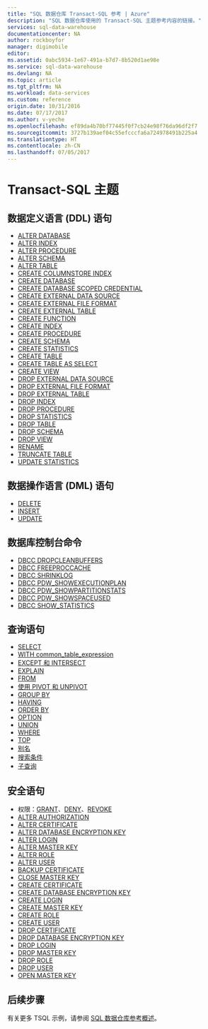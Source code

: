 ```yaml
---
title: "SQL 数据仓库 Transact-SQL 参考 | Azure"
description: "SQL 数据仓库使用的 Transact-SQL 主题参考内容的链接。"
services: sql-data-warehouse
documentationcenter: NA
author: rockboyfor
manager: digimobile
editor: 
ms.assetid: 0abc5934-1e67-491a-b7d7-8b520d1ae98e
ms.service: sql-data-warehouse
ms.devlang: NA
ms.topic: article
ms.tgt_pltfrm: NA
ms.workload: data-services
ms.custom: reference
origin.date: 10/31/2016
ms.date: 07/17/2017
ms.author: v-yeche
ms.openlocfilehash: ef89da4b70bf77445f0f7cb24e98f76da96df2f7
ms.sourcegitcommit: 3727b139aef04c55efcccfa6a724978491b225a4
ms.translationtype: HT
ms.contentlocale: zh-CN
ms.lasthandoff: 07/05/2017
---
```

# Transact-SQL 主题
<a id="transact-sql-topics" class="xliff"></a>
## 数据定义语言 (DDL) 语句
<a id="data-definition-language-ddl-statements" class="xliff"></a>
* [ALTER DATABASE](https://msdn.microsoft.com/zh-cn/library/mt204042.aspx)
* [ALTER INDEX](https://msdn.microsoft.com/zh-cn/library/ms188388.aspx)
* [ALTER PROCEDURE](https://msdn.microsoft.com/zh-cn/library/ms189762.aspx)
* [ALTER SCHEMA](https://msdn.microsoft.com/zh-cn/library/ms173423.aspx)
* [ALTER TABLE](https://msdn.microsoft.com/zh-cn/library/ms190273.aspx)
* [CREATE COLUMNSTORE INDEX](https://msdn.microsoft.com/zh-cn/library/gg492153.aspx)
* [CREATE DATABASE](https://msdn.microsoft.com/zh-cn/library/mt204021.aspx)
* [CREATE DATABASE SCOPED CREDENTIAL](https://msdn.microsoft.com/zh-cn/library/mt270260.aspx)
* [CREATE EXTERNAL DATA SOURCE](https://msdn.microsoft.com/zh-cn/library/dn935022.aspx)
* [CREATE EXTERNAL FILE FORMAT](https://msdn.microsoft.com/zh-cn/library/dn935026.aspx)
* [CREATE EXTERNAL TABLE](https://msdn.microsoft.com/zh-cn/library/dn935021.aspx)
* [CREATE FUNCTION](https://msdn.microsoft.com/zh-cn/library/mt203952.aspx)
* [CREATE INDEX](https://msdn.microsoft.com/zh-cn/library/ms188783.aspx)
* [CREATE PROCEDURE](https://msdn.microsoft.com/zh-cn/library/ms187926.aspx)
* [CREATE SCHEMA](https://msdn.microsoft.com/zh-cn/library/ms189462.aspx)
* [CREATE STATISTICS](https://msdn.microsoft.com/zh-cn/library/ms188038.aspx)
* [CREATE TABLE](https://msdn.microsoft.com/zh-cn/library/mt203953.aspx)
* [CREATE TABLE AS SELECT](https://msdn.microsoft.com/zh-cn/library/mt204041.aspx)
* [CREATE VIEW](https://msdn.microsoft.com/zh-cn/library/ms187956.aspx)
* [DROP EXTERNAL DATA SOURCE](https://msdn.microsoft.com/zh-cn/library/mt146367.aspx)
* [DROP EXTERNAL FILE FORMAT](https://msdn.microsoft.com/zh-cn/library/mt146379.aspx)
* [DROP EXTERNAL TABLE](https://msdn.microsoft.com/zh-cn/library/mt130698.aspx)
* [DROP INDEX](https://msdn.microsoft.com/zh-cn/library/ms176118.aspx)
* [DROP PROCEDURE](https://msdn.microsoft.com/zh-cn/library/ms174969.aspx)
* [DROP STATISTICS](https://msdn.microsoft.com/zh-cn/library/ms175075.aspx)
* [DROP TABLE](https://msdn.microsoft.com/zh-cn/library/ms173790.aspx)
* [DROP SCHEMA](https://msdn.microsoft.com/zh-cn/library/ms186751.aspx)
* [DROP VIEW](https://msdn.microsoft.com/zh-cn/library/ms173492.aspx)
* [RENAME](https://msdn.microsoft.com/zh-cn/library/mt631611.aspx)
* [TRUNCATE TABLE](https://msdn.microsoft.com/zh-cn/library/ms177570.aspx)
* [UPDATE STATISTICS](https://msdn.microsoft.com/zh-cn/library/ms187348.aspx)

## 数据操作语言 (DML) 语句
<a id="data-manipulation-language-dml-statements" class="xliff"></a>
* [DELETE](https://msdn.microsoft.com/zh-cn/library/ms189835.aspx)
* [INSERT](https://msdn.microsoft.com/zh-cn/library/ms174335.aspx)
* [UPDATE](https://msdn.microsoft.com/zh-cn/library/ms177523.aspx)

## 数据库控制台命令
<a id="database-console-commands" class="xliff"></a>
* [DBCC DROPCLEANBUFFERS](https://msdn.microsoft.com/zh-cn/library/ms187762.aspx)
* [DBCC FREEPROCCACHE](https://msdn.microsoft.com/zh-cn/library/mt204018.aspx)
* [DBCC SHRINKLOG](https://msdn.microsoft.com/zh-cn/library/mt204020.aspx)
* [DBCC PDW_SHOWEXECUTIONPLAN](https://msdn.microsoft.com/zh-cn/library/mt204017.aspx)
* [DBCC PDW_SHOWPARTITIONSTATS](https://msdn.microsoft.com/zh-cn/library/mt204013.aspx)
* [DBCC PDW_SHOWSPACEUSED](https://msdn.microsoft.com/zh-cn/library/mt204028.aspx)
* [DBCC SHOW_STATISTICS](https://msdn.microsoft.com/zh-cn/library/mt204043.aspx)

## 查询语句
<a id="query-statements" class="xliff"></a>
* [SELECT](https://msdn.microsoft.com/zh-cn/library/ms189499.aspx)
* [WITH common_table_expression](https://msdn.microsoft.com/zh-cn/library/ms175972.aspx)
* [EXCEPT 和 INTERSECT](https://msdn.microsoft.com/zh-cn/library/ms188055.aspx)
* [EXPLAIN](https://msdn.microsoft.com/zh-cn/library/mt631615.aspx)
* [FROM](https://msdn.microsoft.com/zh-cn/library/ms177634.aspx)
* [使用 PIVOT 和 UNPIVOT](https://msdn.microsoft.com/zh-cn/library/ms177410.aspx)
* [GROUP BY](https://msdn.microsoft.com/zh-cn/library/ms177673.aspx)
* [HAVING](https://msdn.microsoft.com/zh-cn/library/ms180199.aspx)
* [ORDER BY](https://msdn.microsoft.com/zh-cn/library/ms188385.aspx)
* [OPTION](https://msdn.microsoft.com/zh-cn/library/ms190322.aspx)
* [UNION](https://msdn.microsoft.com/zh-cn/library/ms180026.aspx)
* [WHERE](https://msdn.microsoft.com/zh-cn/library/ms188047.aspx)
* [TOP](https://msdn.microsoft.com/zh-cn/library/ms189463.aspx)
* [别名](https://msdn.microsoft.com/zh-cn/library/mt631614.aspx)
* [搜索条件](https://msdn.microsoft.com/zh-cn/library/ms173545.aspx)
* [子查询](https://msdn.microsoft.com/zh-cn/library/mt631613.aspx)

## 安全语句
<a id="security-statements" class="xliff"></a>
* 权限：[GRANT](https://msdn.microsoft.com/zh-cn/library/ms187965.aspx)、[DENY](https://msdn.microsoft.com/zh-cn/library/ms188338.aspx)、[REVOKE](https://msdn.microsoft.com/zh-cn/library/ms187728.aspx)
* [ALTER AUTHORIZATION](https://msdn.microsoft.com/zh-cn/library/ms187359.aspx)
* [ALTER CERTIFICATE](https://msdn.microsoft.com/zh-cn/library/ms189511.aspx)
* [ALTER DATABASE ENCRYPTION KEY](https://msdn.microsoft.com/zh-cn/library/bb630389.aspx)
* [ALTER LOGIN](https://msdn.microsoft.com/zh-cn/library/ms189828.aspx)
* [ALTER MASTER KEY](https://msdn.microsoft.com/zh-cn/library/ms186937.aspx)
* [ALTER ROLE](https://msdn.microsoft.com/zh-cn/library/ms189775.aspx)
* [ALTER USER](https://msdn.microsoft.com/zh-cn/library/ms176060.aspx)
* [BACKUP CERTIFICATE](https://msdn.microsoft.com/zh-cn/library/ms178578.aspx)
* [CLOSE MASTER KEY](https://msdn.microsoft.com/zh-cn/library/ms188387.aspx)
* [CREATE CERTIFICATE](https://msdn.microsoft.com/zh-cn/library/ms187798.aspx)
* [CREATE DATABASE ENCRYPTION KEY](https://msdn.microsoft.com/zh-cn/library/bb677241.aspx)
* [CREATE LOGIN](https://msdn.microsoft.com/zh-cn/library/ms189751.aspx)
* [CREATE MASTER KEY](https://msdn.microsoft.com/zh-cn/library/ms174382.aspx)
* [CREATE ROLE](https://msdn.microsoft.com/zh-cn/library/ms187936.aspx)
* [CREATE USER](https://msdn.microsoft.com/zh-cn/library/ms173463.aspx)
* [DROP CERTIFICATE](https://msdn.microsoft.com/zh-cn/library/ms179906.aspx)
* [DROP DATABASE ENCRYPTION KEY](https://msdn.microsoft.com/zh-cn/library/bb630256.aspx)
* [DROP LOGIN](https://msdn.microsoft.com/zh-cn/library/ms188012.aspx)
* [DROP MASTER KEY](https://msdn.microsoft.com/zh-cn/library/ms180071.aspx)
* [DROP ROLE](https://msdn.microsoft.com/zh-cn/library/ms174988.aspx)
* [DROP USER](https://msdn.microsoft.com/zh-cn/library/ms189438.aspx)
* [OPEN MASTER KEY](https://msdn.microsoft.com/zh-cn/library/ms174433.aspx)

## 后续步骤
<a id="next-steps" class="xliff"></a>
有关更多 TSQL 示例，请参阅 [SQL 数据仓库参考概述][SQL Data Warehouse reference overview]。

<!--Image references-->

<!--Article references-->
[SQL Data Warehouse reference overview]: sql-data-warehouse-overview-reference.md

<!--MSDN references-->

<!--Other Web references-->
